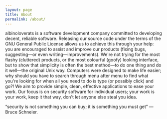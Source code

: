 ```yaml
---
layout: page
title: About
permalink: /about/
---
```


albinoloverats is a software development company committed to developing
decent, reliable software. Releasing our source code under the terms of
the GNU General Public License allows us to achieve this through your
help: you are encouraged to assist and improve our products (fixing
bugs, suggesting—or even writing—improvements). We're not trying for the
most flashy (cluttered) products, or the most colourful (goofy) looking
interface, but to show that simplicity is often the best method—to do
one thing and do it well—the original Unix way. Computers were designed
to make life easier; why should you have to search through menu after
menu to find what you're looking for when all you need to do is type (or
possibly click) and go?! We aim to provide simple, clean, effective
applications to ease your work.  Our focus is on security software for
individual users; your work is your work, keep it that way, don't let
anyone else steal you idea.

“security is not something you can buy; it is something you must get” —
Bruce Schneier.
